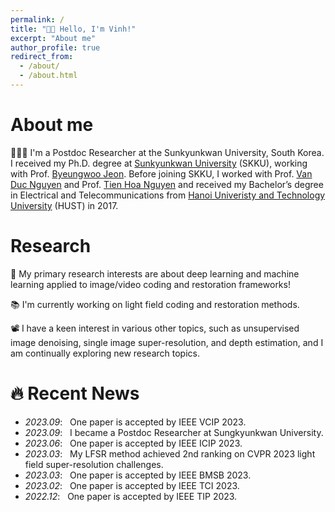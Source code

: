 ```yaml
---
permalink: /
title: "👋🏼 Hello, I'm Vinh!"
excerpt: "About me"
author_profile: true
redirect_from: 
  - /about/
  - /about.html
---
```



# About me

👨🏻‍💻  I'm a Postdoc Researcher at the Sunkyunkwan University, South Korea. I received my Ph.D. degree at [Sunkyunkwan University](https://www.skku.edu/skku/index.do) (SKKU), working with Prof. [Byeungwoo Jeon](https://shb.skku.edu/media/index.jsp). Before joining SKKU, I worked with Prof. [Van Duc Nguyen](https://scholar.google.com/citations?user=tLY0LZ8AAAAJ&hl=en) and Prof. [Tien Hoa Nguyen](https://scholar.google.com/citations?user=B7sDxxIAAAAJ&hl=en) and received my Bachelor’s degree in Electrical and Telecommunications from [Hanoi Univeristy and Technology University](https://hust.edu.vn/) (HUST) in 2017.

# Research 
🔬 My primary research interests are about deep learning and machine learning applied to image/video coding and restoration frameworks!

📚 I'm currently working on light field coding and restoration methods.

📽️ I have a keen interest in various other topics, such as unsupervised image denoising, single image super-resolution, and depth estimation, and I am continually exploring new research topics.


# 🔥 Recent News
- *2023.09*: &nbsp; One paper is accepted by IEEE VCIP 2023.
- *2023.09*: &nbsp; I became a Postdoc Researcher at  Sungkyunkwan University.
- *2023.06*: &nbsp; One paper is accepted by IEEE ICIP 2023.
- *2023.03*: &nbsp; My LFSR method achieved 2nd ranking on CVPR 2023 light field super-resolution challenges.
- *2023.03*: &nbsp; One paper is accepted by IEEE BMSB 2023.
- *2023.02*: &nbsp; One paper is accepted by IEEE TCI 2023.
- *2022.12*: &nbsp; One paper is accepted by IEEE TIP 2023.



